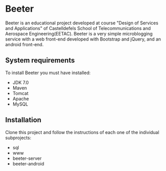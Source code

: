 # Beeter

Beeter is an educational project developed at course "Design of Services and Applications" of  Castelldefels School of Telecommunications and Aerospace Engineering(EETAC). Beeter is a very simple microblogging service with a web front-end developed with Bootstrap and jQuery, and an android front-end.

## System requirements
To install Beeter you must have installed:

- JDK 7.0
- Maven
- Tomcat
- Apache
- MySQL

## Installation

Clone this project and follow the instructions of each one of the individual subprojects:

- sql
- www
- beeter-server
- beeter-android

